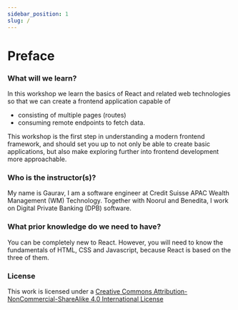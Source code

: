 ```yaml
---
sidebar_position: 1
slug: /
---
```


# Preface

### What will we learn?

In this workshop we learn the basics of React and related web technologies so that we can create a frontend application capable of

- consisting of multiple pages (routes)
- consuming remote endpoints to fetch data.

This workshop is the first step in understanding a modern frontend framework, and should set you up to not only be able to create basic applications, but also make exploring further into frontend development more approachable.

### Who is the instructor(s)?

My name is Gaurav, I am a software engineer at Credit Suisse APAC Wealth Management (WM) Technology. Together with Noorul and Benedita, I work on Digital Private Banking (DPB) software.

### What prior knowledge do we need to have?

You can be completely new to React. However, you will need to know the fundamentals of HTML, CSS and Javascript, because React is based on the three of them.

### License

This work is licensed under a [Creative Commons Attribution-NonCommercial-ShareAlike 4.0 International License](https://creativecommons.org/licenses/by-nc-sa/4.0/)

